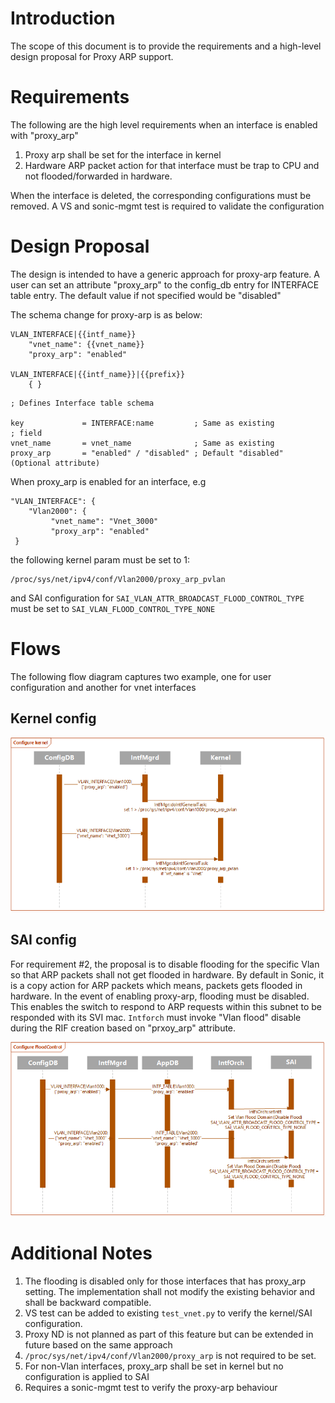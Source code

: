
# Introduction

The scope of this document is to provide the requirements and a high-level design proposal for Proxy ARP support. 

# Requirements

The following are the high level requirements when an interface is enabled with "proxy_arp"

1. Proxy arp shall be set for the interface in kernel
2. Hardware ARP packet action for that interface must be trap to CPU and not flooded/forwarded in hardware.

When the interface is deleted, the corresponding configurations must be removed. A VS and sonic-mgmt test is required to validate the configuration

# Design Proposal

The design is intended to have a generic approach for proxy-arp feature. A user can set an attribute "proxy_arp" to the config_db entry for INTERFACE table entry. The default value if not specified would be "disabled"

The schema change for proxy-arp is as below:

```   
VLAN_INTERFACE|{{intf_name}} 
    "vnet_name": {{vnet_name}}
    "proxy_arp": "enabled"
          
VLAN_INTERFACE|{{intf_name}}|{{prefix}}  
    { }
```
```
; Defines Interface table schema

key             = INTERFACE:name         ; Same as existing
; field
vnet_name       = vnet_name              ; Same as existing
proxy_arp       = "enabled" / "disabled" ; Default "disabled" (Optional attribute)
```    

When proxy_arp is enabled for an interface, e.g

    "VLAN_INTERFACE": {
        "Vlan2000": {
             "vnet_name": "Vnet_3000"
             "proxy_arp": "enabled"
	 }

the following kernel param must be set to 1:

```
/proc/sys/net/ipv4/conf/Vlan2000/proxy_arp_pvlan
```

and SAI configuration for ```SAI_VLAN_ATTR_BROADCAST_FLOOD_CONTROL_TYPE``` must be set to ```SAI_VLAN_FLOOD_CONTROL_TYPE_NONE```

# Flows

The following flow diagram captures two example, one for user configuration and another for vnet interfaces

## Kernel config

![](https://github.com/Azure/SONiC/blob/master/images/vxlan_hld/proxy_arp_kernel.png)

## SAI config

For requirement #2, the proposal is to disable flooding for the specific Vlan so that ARP packets shall not get flooded in hardware.
By default in Sonic, it is a copy action for ARP packets which means, packets gets flooded in hardware. In the event of enabling proxy-arp, flooding must be disabled. This enables the switch to respond to ARP requests within this subnet to be responded with its SVI mac. ```Intforch``` must invoke "Vlan flood" disable during the RIF creation based on "prxoy_arp" attribute.

![](https://github.com/Azure/SONiC/blob/master/images/vxlan_hld/proxy_arp_flood.png)

# Additional Notes
1. The flooding is disabled only for those interfaces that has proxy_arp setting. The implementation shall not modify the existing behavior and shall be backward compatible. 
2. VS test can be added to existing ```test_vnet.py``` to verify the kernel/SAI configuration.
3. Proxy ND is not planned as part of this feature but can be extended in future based on the same approach
4. ```/proc/sys/net/ipv4/conf/Vlan2000/proxy_arp``` is not required to be set.
5. For non-Vlan interfaces, proxy_arp shall be set in kernel but no configuration is applied to SAI
6. Requires a sonic-mgmt test to verify the proxy-arp behaviour
